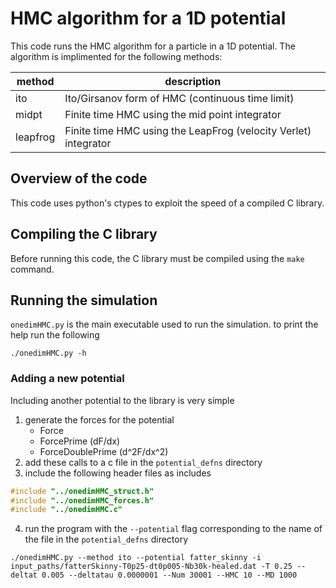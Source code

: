 # HMC algorithm for a 1D potential

This code runs the HMC algorithm for a particle in a 1D potential.
The algorithm is implimented for the following methods:

|  method  | description |
| -------- | ----------- |
| ito      | Ito/Girsanov form of HMC (continuous time limit)                |
| midpt    | Finite time HMC using the mid point integrator                  |
| leapfrog | Finite time HMC using the LeapFrog (velocity Verlet) integrator |

## Overview of the code

This code uses python's ctypes to exploit the speed of a compiled C library.

## Compiling the C library

Before running this code, the C library must be compiled using the `make` command.

## Running the simulation

`onedimHMC.py` is the main executable used to run the simulation.
to print the help run the following

```
./onedimHMC.py -h
```

### Adding a new potential

Including another potential to the library is very simple

1. generate the forces for the potential
    - Force
    - ForcePrime (dF/dx)
    - ForceDoublePrime (d^2F/dx^2)
2. add these calls to a c file in the `potential_defns` directory
3. include the following header files as includes

``` c
#include "../onedimHMC_struct.h"
#include "../onedimHMC_forces.h"
#include "../onedimHMC.c"
```

4. run the program with the `--potential` flag corresponding to the name of the file in the `potential_defns` directory

```
./onedimHMC.py --method ito --potential fatter_skinny -i input_paths/fatterSkinny-T0p25-dt0p005-Nb30k-healed.dat -T 0.25 --deltat 0.005 --deltatau 0.0000001 --Num 30001 --HMC 10 --MD 1000
```
